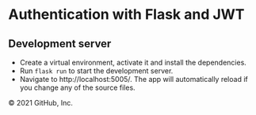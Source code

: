 # Authentication with Flask and JWT

## Development server

- Create a virtual environment, activate it and install the dependencies.
- Run `flask run` to start the development server.
- Navigate to http://localhost:5005/. The app will automatically reload if you change any of the source files.

© 2021 GitHub, Inc.